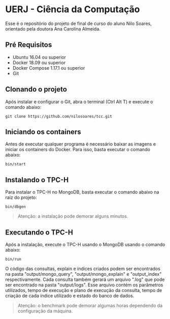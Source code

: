 # UERJ - Ciência da Computação

Esse é o repositório do projeto de final de curso do aluno Nilo Soares, orientado pela doutora Ana Carolina Almeida.

## Pré Requisitos

- Ubuntu 16.04 ou superior
- Docker 18.09 ou superior
- Docker Compose 1.17.1 ou superior
- Git

## Clonando o projeto

Após instalar e configurar o Git, abra o terminal (Ctrl Alt T) e execute o comando abaixo:

    git clone https://github.com/nilosoares/tcc.git

## Iniciando os containers

Antes de executar qualquer programa é necessário baixar as imagens e iniciar os containers do Docker.
Para isso, basta executar o comando abaixo:

    bin/start
  
## Instalando o TPC-H

Para instalar o TPC-H no MongoDB, basta executar o comando abaixo na raiz do projeto:

    bin/dbgen
    
> Atenção: a instalação pode demorar alguns minutos.

## Executando o TPC-H

Após a instalação, execute o TPC-H usando o MongoDB usando o comando abaixo:

    bin/run
    
O código das consultas, explain e índices criados podem ser encontrados na pasta "output/mongo_query", "output/mongo_explain" e "output_index" respectivamente.
Cada consulta também gerará um arquivo ".log" que pode ser encontrado na pasta "output/logs". Esse arquivo contém os parâmetros utilizados, tempo de execução e plano de execução da consulta, tempo de criação de cada índice utilizado e estado do banco de dados. 

> Atenção: o benchmark pode demorar algumas horas dependendo da configuração da máquina.
